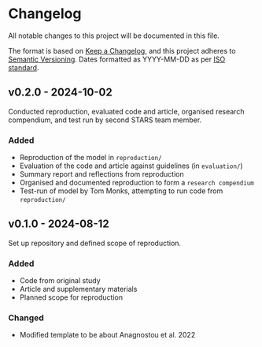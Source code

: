 # Changelog

All notable changes to this project will be documented in this file.

The format is based on [Keep a Changelog](https://keepachangelog.com/en/1.1.0/),
and this project adheres to [Semantic Versioning](https://semver.org/spec/v2.0.0.html). Dates formatted as YYYY-MM-DD as per [ISO standard](https://www.iso.org/iso-8601-date-and-time-format.html).

## v0.2.0 - 2024-10-02

Conducted reproduction, evaluated code and article, organised research compendium, and test run by second STARS team member.

### Added

* Reproduction of the model in `reproduction/`
* Evaluation of the code and article against guidelines (in `evaluation/`)
* Summary report and reflections from reproduction
* Organised and documented reproduction to form a `research compendium`
* Test-run of model by Tom Monks, attempting to run code from `reproduction/`

## v0.1.0 - 2024-08-12

Set up repository and defined scope of reproduction.

### Added

* Code from original study
* Article and supplementary materials
* Planned scope for reproduction

### Changed

* Modified template to be about Anagnostou et al. 2022
